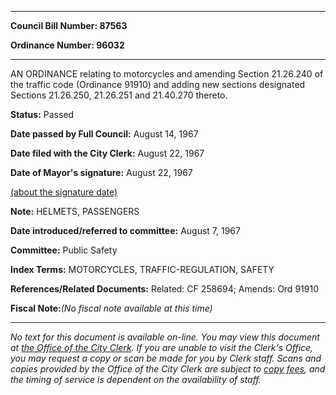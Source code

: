 

********

**Council Bill Number: 87563**
   
**Ordinance Number: 96032**
********

 AN ORDINANCE relating to motorcycles and amending Section 21.26.240 of the traffic code (Ordinance 91910) and adding new sections designated Sections 21.26.250, 21.26.251 and 21.40.270 thereto.

**Status:** Passed
   
**Date passed by Full Council:** August 14, 1967
   
**Date filed with the City Clerk:** August 22, 1967
   
**Date of Mayor's signature:** August 22, 1967
   
[(about the signature date)](/~public/approvaldate.htm)
   
   
**Note:** HELMETS, PASSENGERS

   
**Date introduced/referred to committee:** August 7, 1967
   
**Committee:** Public Safety
   
   
**Index Terms:** MOTORCYCLES, TRAFFIC-REGULATION, SAFETY

**References/Related Documents:** Related: CF 258694; Amends: Ord 91910

**Fiscal Note:**_(No fiscal note available at this time)_
********

_No text for this document is available on-line. You may view this document at [the Office of the City Clerk](http://www.seattle.gov/leg/clerk/contactUs.htm). If you are unable to visit the Clerk's Office, you may request a copy or scan be made for you by Clerk staff. Scans and copies provided by the Office of the City Clerk are subject to [copy fees](http://clerk.seattle.gov/~public/clerkfees.htm), and the timing of service is dependent on the availability of staff._

